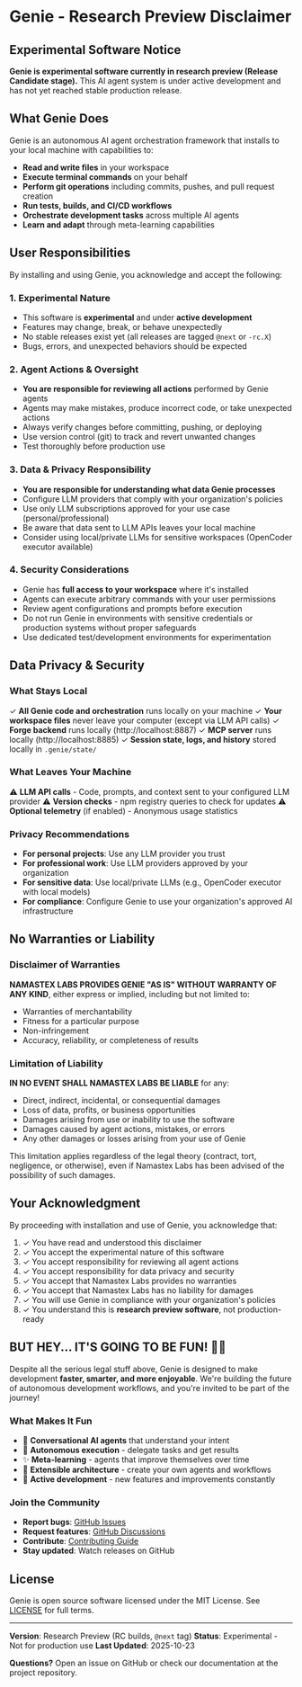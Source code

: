 # Genie - Research Preview Disclaimer

## Experimental Software Notice

**Genie is experimental software currently in research preview (Release Candidate stage).** This AI agent system is under active development and has not yet reached stable production release.

## What Genie Does

Genie is an autonomous AI agent orchestration framework that installs to your local machine with capabilities to:

- **Read and write files** in your workspace
- **Execute terminal commands** on your behalf
- **Perform git operations** including commits, pushes, and pull request creation
- **Run tests, builds, and CI/CD workflows**
- **Orchestrate development tasks** across multiple AI agents
- **Learn and adapt** through meta-learning capabilities

## User Responsibilities

By installing and using Genie, you acknowledge and accept the following:

### 1. Experimental Nature
- This software is **experimental** and under **active development**
- Features may change, break, or behave unexpectedly
- No stable releases exist yet (all releases are tagged `@next` or `-rc.X`)
- Bugs, errors, and unexpected behaviors should be expected

### 2. Agent Actions & Oversight
- **You are responsible for reviewing all actions** performed by Genie agents
- Agents may make mistakes, produce incorrect code, or take unexpected actions
- Always verify changes before committing, pushing, or deploying
- Use version control (git) to track and revert unwanted changes
- Test thoroughly before production use

### 3. Data & Privacy Responsibility
- **You are responsible for understanding what data Genie processes**
- Configure LLM providers that comply with your organization's policies
- Use only LLM subscriptions approved for your use case (personal/professional)
- Be aware that data sent to LLM APIs leaves your local machine
- Consider using local/private LLMs for sensitive workspaces (OpenCoder executor available)

### 4. Security Considerations
- Genie has **full access to your workspace** where it's installed
- Agents can execute arbitrary commands with your user permissions
- Review agent configurations and prompts before execution
- Do not run Genie in environments with sensitive credentials or production systems without proper safeguards
- Use dedicated test/development environments for experimentation

## Data Privacy & Security

### What Stays Local
✓ **All Genie code and orchestration** runs locally on your machine
✓ **Your workspace files** never leave your computer (except via LLM API calls)
✓ **Forge backend** runs locally (http://localhost:8887)
✓ **MCP server** runs locally (http://localhost:8885)
✓ **Session state, logs, and history** stored locally in `.genie/state/`

### What Leaves Your Machine
⚠️ **LLM API calls** - Code, prompts, and context sent to your configured LLM provider
⚠️ **Version checks** - npm registry queries to check for updates
⚠️ **Optional telemetry** (if enabled) - Anonymous usage statistics

### Privacy Recommendations
- **For personal projects**: Use any LLM provider you trust
- **For professional work**: Use LLM providers approved by your organization
- **For sensitive data**: Use local/private LLMs (e.g., OpenCoder executor with local models)
- **For compliance**: Configure Genie to use your organization's approved AI infrastructure

## No Warranties or Liability

### Disclaimer of Warranties
**NAMASTEX LABS PROVIDES GENIE "AS IS" WITHOUT WARRANTY OF ANY KIND**, either express or implied, including but not limited to:

- Warranties of merchantability
- Fitness for a particular purpose
- Non-infringement
- Accuracy, reliability, or completeness of results

### Limitation of Liability
**IN NO EVENT SHALL NAMASTEX LABS BE LIABLE** for any:

- Direct, indirect, incidental, or consequential damages
- Loss of data, profits, or business opportunities
- Damages arising from use or inability to use the software
- Damages caused by agent actions, mistakes, or errors
- Any other damages or losses arising from your use of Genie

This limitation applies regardless of the legal theory (contract, tort, negligence, or otherwise), even if Namastex Labs has been advised of the possibility of such damages.

## Your Acknowledgment

By proceeding with installation and use of Genie, you acknowledge that:

1. ✓ You have read and understood this disclaimer
2. ✓ You accept the experimental nature of this software
3. ✓ You accept responsibility for reviewing all agent actions
4. ✓ You accept responsibility for data privacy and security
5. ✓ You accept that Namastex Labs provides no warranties
6. ✓ You accept that Namastex Labs has no liability for damages
7. ✓ You will use Genie in compliance with your organization's policies
8. ✓ You understand this is **research preview software**, not production-ready

## BUT HEY... IT'S GOING TO BE FUN! 🎉✨

Despite all the serious legal stuff above, Genie is designed to make development **faster, smarter, and more enjoyable**. We're building the future of autonomous development workflows, and you're invited to be part of the journey!

### What Makes It Fun
- 🧞 **Conversational AI agents** that understand your intent
- 🔮 **Autonomous execution** - delegate tasks and get results
- ✨ **Meta-learning** - agents that improve themselves over time
- 🎩 **Extensible architecture** - create your own agents and workflows
- 🌟 **Active development** - new features and improvements constantly

### Join the Community
- **Report bugs**: [GitHub Issues](https://github.com/namastexlabs/automagik-genie/issues)
- **Request features**: [GitHub Discussions](https://github.com/namastexlabs/automagik-genie/discussions)
- **Contribute**: [Contributing Guide](CONTRIBUTING.md)
- **Stay updated**: Watch releases on GitHub

## License

Genie is open source software licensed under the MIT License. See [LICENSE](LICENSE) for full terms.

---

**Version**: Research Preview (RC builds, `@next` tag)
**Status**: Experimental - Not for production use
**Last Updated**: 2025-10-23

**Questions?** Open an issue on GitHub or check our documentation at the project repository.
